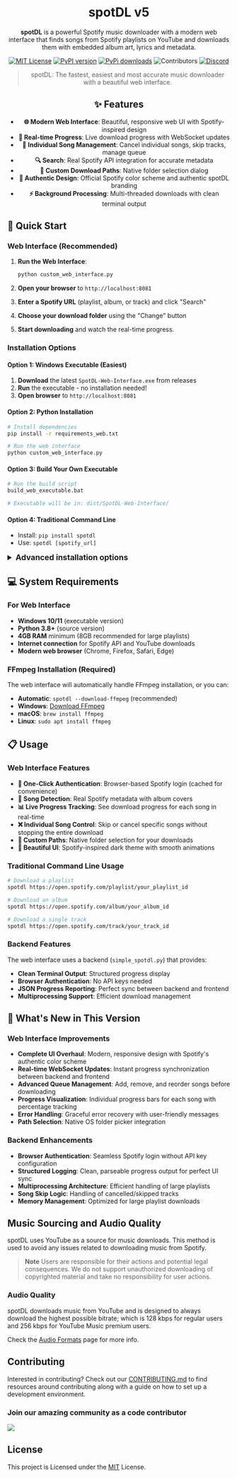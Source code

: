 
<!--- mdformat-toc start --slug=github --->

<!---
!!! IF EDITING THE README, ENSURE TO COPY THE WHOLE FILE TO index.md in `/docs/` AND REMOVE THE REFERENCES TO ReadTheDocs THERE.
--->

<div align="center">

# spotDL v5

**spotDL** is a powerful Spotify music downloader with a modern web interface that finds songs from Spotify playlists on YouTube and downloads them with embedded album art, lyrics and metadata.

[![MIT License](https://img.shields.io/github/license/spotdl/spotify-downloader?color=44CC11&style=flat-square)](https://github.com/spotDL/spotify-downloader/blob/master/LICENSE)
[![PyPI version](https://img.shields.io/pypi/pyversions/spotDL?color=%2344CC11&style=flat-square)](https://pypi.org/project/spotdl/)
[![PyPi downloads](https://img.shields.io/pypi/dw/spotDL?label=downloads@pypi&color=344CC11&style=flat-square)](https://pypi.org/project/spotdl/)
![Contributors](https://img.shields.io/github/contributors/spotDL/spotify-downloader?style=flat-square)
[![Discord](https://img.shields.io/discord/771628785447337985?label=discord&logo=discord&style=flat-square)](https://discord.gg/xCa23pwJWY)

> spotDL: The fastest, easiest and most accurate music downloader with a beautiful web interface.

## ✨ Features

- **🌐 Modern Web Interface**: Beautiful, responsive web UI with Spotify-inspired design
- **📱 Real-time Progress**: Live download progress with WebSocket updates
- **🎵 Individual Song Management**: Cancel individual songs, skip tracks, manage queue
- **🔍 Search**: Real Spotify API integration for accurate metadata
- **📁 Custom Download Paths**: Native folder selection dialog
- **🎨 Authentic Design**: Official Spotify color scheme and authentic spotDL branding
- **⚡ Background Processing**: Multi-threaded downloads with clean terminal output
</div>

## 🚀 Quick Start

### Web Interface (Recommended)

1. **Run the Web Interface**:
   ```bash
   python custom_web_interface.py
   ```

2. **Open your browser** to `http://localhost:8081`

3. **Enter a Spotify URL** (playlist, album, or track) and click "Search"

4. **Choose your download folder** using the "Change" button

5. **Start downloading** and watch the real-time progress.

### Installation Options

#### Option 1: Windows Executable (Easiest)
1. **Download** the latest `SpotDL-Web-Interface.exe` from releases
2. **Run** the executable - no installation needed!
3. **Open browser** to `http://localhost:8081`

#### Option 2: Python Installation
```bash
# Install dependencies
pip install -r requirements_web.txt

# Run the web interface
python custom_web_interface.py
```

#### Option 3: Build Your Own Executable
```bash
# Run the build script
build_web_executable.bat

# Executable will be in: dist/SpotDL-Web-Interface/
```

#### Option 4: Traditional Command Line  
- Install: `pip install spotdl`
- Use: `spotdl [spotify_url]`

<details>
    <summary style="font-size:1.25em"><strong>Advanced installation options</strong></summary>

- Prebuilt executable
  - You can download the latest version from the
    [Releases Tab](https://github.com/spotDL/spotify-downloader/releases)
- On Termux
  - `curl -L https://raw.githubusercontent.com/spotDL/spotify-downloader/master/scripts/termux.sh | sh`
- Arch
  - There is an [Arch User Repository (AUR) package](https://aur.archlinux.org/packages/spotdl/) for
    spotDL.
- Docker
  - Build image:

    ```bash
    docker build -t spotdl .
    ```

  - Launch container with spotDL parameters (see section below). You need to create mapped
    volume to access song files

    ```bash
    docker run --rm -v $(pwd):/music spotdl download [trackUrl]
    ```

  - Build from source

    ```bash
    git clone https://github.com/spotDL/spotify-downloader && cd spotify-downloader
    pip install uv
    uv sync
    uv run scripts/build.py
    ```

    An executable is created in `spotify-downloader/dist/`.

</details>

## 💻 System Requirements

### For Web Interface
- **Windows 10/11** (executable version)
- **Python 3.8+** (source version)  
- **4GB RAM** minimum (8GB recommended for large playlists)
- **Internet connection** for Spotify API and YouTube downloads
- **Modern web browser** (Chrome, Firefox, Safari, Edge)

### FFmpeg Installation (Required)
The web interface will automatically handle FFmpeg installation, or you can:

- **Automatic**: `spotdl --download-ffmpeg` (recommended)
- **Windows**: [Download FFmpeg](https://windowsloop.com/install-ffmpeg-windows-10/)
- **macOS**: `brew install ffmpeg`  
- **Linux**: `sudo apt install ffmpeg`

## 📋 Usage

### Web Interface Features

- **🔐 One-Click Authentication**: Browser-based Spotify login (cached for convenience)
- **🎵 Song Detection**: Real Spotify metadata with album covers
- **📊 Live Progress Tracking**: See download progress for each song in real-time
- **❌ Individual Song Control**: Skip or cancel specific songs without stopping the entire download
- **📁 Custom Paths**: Native folder selection for your downloads
- **🎨 Beautiful UI**: Spotify-inspired dark theme with smooth animations

### Traditional Command Line Usage

```sh
# Download a playlist
spotdl https://open.spotify.com/playlist/your_playlist_id

# Download an album  
spotdl https://open.spotify.com/album/your_album_id

# Download a single track
spotdl https://open.spotify.com/track/your_track_id
```

### Backend Features

The web interface uses a backend (`simple_spotdl.py`) that provides:
- **Clean Terminal Output**: Structured progress display
- **Browser Authentication**: No API keys needed
- **JSON Progress Reporting**: Perfect sync between backend and frontend
- **Multiprocessing Support**: Efficient download management

## 🎯 What's New in This Version

### Web Interface Improvements
- **Complete UI Overhaul**: Modern, responsive design with Spotify's authentic color scheme
- **Real-time WebSocket Updates**: Instant progress synchronization between backend and frontend  
- **Advanced Queue Management**: Add, remove, and reorder songs before downloading
- **Progress Visualization**: Individual progress bars for each song with percentage tracking
- **Error Handling**: Graceful error recovery with user-friendly messages
- **Path Selection**: Native OS folder picker integration

### Backend Enhancements  
- **Browser Authentication**: Seamless Spotify login without API key configuration
- **Structured Logging**: Clean, parseable progress output for perfect UI sync
- **Multiprocessing Architecture**: Efficient handling of large playlists
- **Song Skip Logic**: Handling of cancelled/skipped tracks
- **Memory Management**: Optimized for large playlist downloads

## Music Sourcing and Audio Quality

spotDL uses YouTube as a source for music downloads. This method is used to avoid any issues related to downloading music from Spotify.

> **Note**
> Users are responsible for their actions and potential legal consequences. We do not support unauthorized downloading of copyrighted material and take no responsibility for user actions.

### Audio Quality

spotDL downloads music from YouTube and is designed to always download the highest possible bitrate; which is 128 kbps for regular users and 256 kbps for YouTube Music premium users.

Check the [Audio Formats](docs/usage.md#audio-formats-and-quality) page for more info.

## Contributing

Interested in contributing? Check out our [CONTRIBUTING.md](docs/CONTRIBUTING.md) to find
resources around contributing along with a guide on how to set up a development environment.

### Join our amazing community as a code contributor

<a href="https://github.com/spotDL/spotify-downloader/graphs/contributors">
  <img class="dark-light" src="https://contrib.rocks/image?repo=spotDL/spotify-downloader&anon=0&columns=25&max=100&r=true" />
</a>

## License

This project is Licensed under the [MIT](/LICENSE) License.
